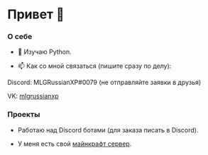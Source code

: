 # Привет 👋

### О себе
- 🌱 Изучаю Python.

- 📫 Как со мной связаться (пишите сразу по делу):

Discord: MLGRussianXP#0079 (не отправляйте заявки в друзья)

VK: [mlgrussianxp](https://vk.com/mlgrussianxp)

### Проекты
- Работаю над Discord ботами (для заказа писать в Discord).

- У меня есть свой [майнкрафт сервер](https://discord.gg/hhbaKr9ubp).

#
